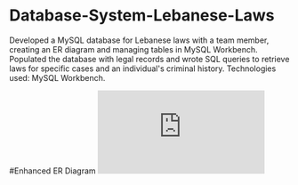 # Database-System-Lebanese-Laws
Developed a MySQL database for Lebanese laws with a team member, creating an ER diagram and managing tables in MySQL Workbench. Populated the database with legal records and wrote SQL queries to retrieve laws for specific cases and an individual's criminal history. Technologies used: MySQL Workbench.


#Enhanced ER Diagram
![Pasted image 20230815182508](https://github.com/SajedHamdan09/Database-System-Lebanese-Laws/blobmain/Enhanced%20ER.pdf)
